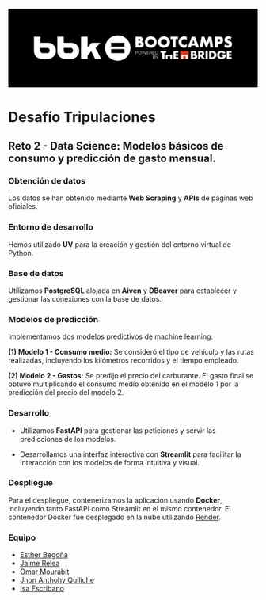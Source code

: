 ![Bootcamp-logo](logo_bbk_bootcamps_thebridge.jpg)

# **Desafío Tripulaciones**
## Reto 2 - Data Science: Modelos básicos de consumo y predicción de gasto mensual.

### Obtención de datos
Los datos se han obtenido mediante **Web Scraping** y **APIs** de páginas web oficiales.

### Entorno de desarrollo
Hemos utilizado **UV** para la creación y gestión del entorno virtual de Python.

### Base de datos
Utilizamos **PostgreSQL** alojada en **Aiven** y **DBeaver** para establecer y gestionar las conexiones con la base de datos.

### Modelos de predicción
Implementamos dos modelos predictivos de machine learning:

**(1) Modelo 1 - Consumo medio:** Se consideró el tipo de vehículo y las rutas realizadas, incluyendo los kilómetros recorridos y el tiempo empleado.

**(2) Modelo 2 - Gastos:** Se predijo el precio del carburante. El gasto final se obtuvo multiplicando el consumo medio obtenido en el modelo 1 por la predicción del precio del modelo 2.

### Desarrollo
+ Utilizamos **FastAPI** para gestionar las peticiones y servir las predicciones de los modelos.

+ Desarrollamos una interfaz interactiva con **Streamlit** para facilitar la interacción con los modelos de forma intuitiva y visual.

### Despliegue
Para el despliegue, contenerizamos la aplicación usando **Docker**, incluyendo tanto FastAPI como Streamlit en el mismo contenedor. El contenedor Docker fue desplegado en la nube utilizando [Render](https://render.com/).

### Equipo
+ [Esther Begoña](https://www.linkedin.com/in/estherbego%C3%B1a/)
+ [Jaime Relea](https://www.linkedin.com/in/jrsmf/)
+ [Omar Mourabit](https://www.linkedin.com/in/8xbit/)
+ [Jhon Anthohy Quiliche](https://www.linkedin.com/in/anthonyquili/)
+ [Isa Escribano](https://www.linkedin.com/in/isa-escribano-g%C3%B3mez-a215a611b/)